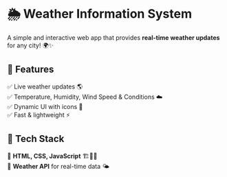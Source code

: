 # 🌦️ Weather Information System  

A simple and interactive web app that provides **real-time weather updates** for any city! 🌍✨  

## 🚀 Features  
✅ Live weather updates 🌎  
✅ Temperature, Humidity, Wind Speed & Conditions ☁️  
✅ Dynamic UI with icons 🎨  
✅ Fast & lightweight ⚡  

## 🔧 Tech Stack  
🔹 **HTML, CSS, JavaScript** 🏗️🎨🔧  
🔹 **Weather API** for real-time data 🌤️  
